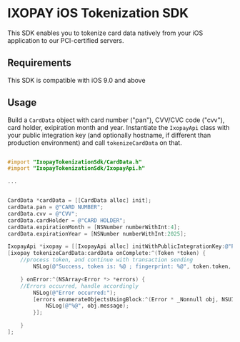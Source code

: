 # IXOPAY iOS Tokenization SDK

This SDK enables you to tokenize card data natively from your iOS application to our PCI-certified servers.

## Requirements

This SDK is compatible with iOS 9.0 and above

## Usage

Build a `CardData` object with card number ("pan"), CVV/CVC code ("cvv"), card holder, exipiration month and year.
Instantiate the `IxopayApi` class with your public integration key (and optionally hostname, if different than production environment) and call
`tokenizeCardData` on that.

```objective-c

#import "IxopayTokenizationSdk/CardData.h"
#import "IxopayTokenizationSdk/IxopayApi.h"

...


CardData *cardData = [[CardData alloc] init];
cardData.pan = @"CARD NUMBER";
cardData.cvv = @"CVV";
cardData.cardHolder = @"CARD HOLDER";
cardData.expirationMonth = [NSNumber numberWithInt:4];
cardData.expirationYear = [NSNumber numberWithInt:2025];

IxopayApi *ixopay = [[IxopayApi alloc] initWithPublicIntegrationKey:@"PUBLIC_INTEGRATION_KEY];
[ixopay tokenizeCardData:cardData onComplete:^(Token *token) {
	//process token, and continue with transaction sending
        NSLog(@"Success, token is: %@ ; fingerprint: %@", token.token, token.fingerprint);

    } onError:^(NSArray<Error *> *errors) {
	//Errors occurred, handle accordingly
        NSLog(@"Error occurred:");
        [errors enumerateObjectsUsingBlock:^(Error * _Nonnull obj, NSUInteger idx, BOOL * _Nonnull stop) {
            NSLog(@"%@", obj.message);
        }];

    }
];
```


